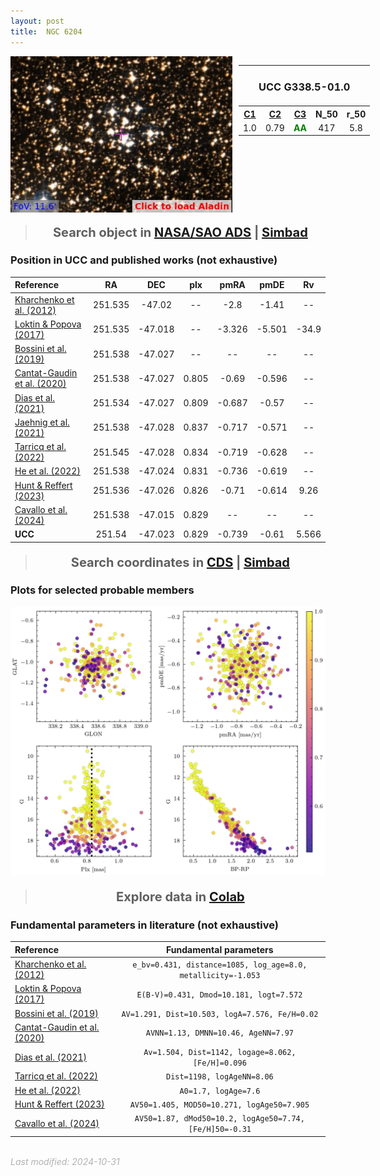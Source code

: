 ```yaml
---
layout: post
title:  NGC 6204
---
```

<div style="display: flex; justify-content: space-between; width:720px;height:250px">
<div style="text-align: center;">
<!-- WEBP image -->
<img id="myImage" src="https://raw.githubusercontent.com/ucc23/Q4N/main/plots/ngc6204_aladin.webp" alt="Clickable Image" style="width:355px;height:250px; cursor: pointer;">

<!-- Div to contain Aladin Lite viewer -->
<div id="aladin-lite-div" style="width:355px;height:250px;display:none;"></div>

<!-- Aladin Lite script (will be loaded after the image is clicked) -->
<script type="text/javascript">
// Function to load Aladin Lite after image click and hide the image
function loadAladinLiteAndHideImage() {
    // Dynamically load the Aladin Lite script
    let aladinScript = document.createElement('script');
    aladinScript.src = "https://aladin.cds.unistra.fr/AladinLite/api/v3/latest/aladin.js";
    aladinScript.charset = "utf-8";
    aladinScript.onload = function () {
        A.init.then(() => {
            let aladin = A.aladin('#aladin-lite-div', {survey:"P/DSS2/color", fov:0.193, target: "251.54 -47.023"});
            // Remove the image
            document.getElementById('myImage').remove();
            // Hide the image
            //document.getElementById('myImage').style.visibility = "hidden";
            // Show the Aladin Lite viewer
            document.getElementById('aladin-lite-div').style.display = 'block';
        });
     };
    document.head.appendChild(aladinScript);
}
// Event listener for image click
document.getElementById('myImage').addEventListener('click', loadAladinLiteAndHideImage);
</script>
</div>
<!-- Left block -->

<table style="text-align: center; width:355px;height:250px;">
  <!-- Row 1 (title) -->
  <tr>
    <td colspan="5"><h3>UCC G338.5-01.0</h3></td>
  </tr>
  <!-- Row 2 -->
  <tr>
    <th><a href="https://ucc.ar/faq#what-are-the-c1-c2-and-c3-parameters" title="Photometric class">C1</a></th>
    <th><a href="https://ucc.ar/faq#what-are-the-c1-c2-and-c3-parameters" title="Density class">C2</a></th>
    <th><a href="https://ucc.ar/faq#what-are-the-c1-c2-and-c3-parameters" title="Combined class">C3</a></th>
    <th><div title="Stars with membership probability >50%">N_50</div></th>
    <th><div title="Radius that contains half the members [arcmin]">r_50</div></th>
  </tr>
  <!-- Row 3 -->
  <tr>
    <td>1.0</td>
    <td>0.79</td>
    <td><span style="color: green; font-weight: bold;">A</span><span style="color: green; font-weight: bold;">A</span></td>
    <td>417</td>
    <td>5.8</td>
  </tr>
</table>
</div>

> <p style="text-align:center; font-weight: bold; font-size:20px">Search object in <a href="https://ui.adsabs.harvard.edu/search/q=%20collection%3Aastronomy%20body%3A%22NGC%206204%22&sort=date%20desc%2C%20bibcode%20desc&p_=0" target="_blank">NASA/SAO ADS</a> | <a href="https://simbad.cds.unistra.fr/simbad/sim-id-refs?Ident=ngc6204" target="_blank">Simbad</a></p>


### Position in UCC and published works (not exhaustive)

| Reference    | RA    | DEC   | plx  | pmRA  | pmDE   |  Rv  |
| :---         | :---: | :---: | :---: | :---: | :---: | :---: |
|[Kharchenko et al. (2012)](https://ui.adsabs.harvard.edu/abs/2012A%26A...543A.156K) | 251.535 | -47.02 | -- | -2.8 | -1.41 | -- |
|[Loktin & Popova (2017)](https://ui.adsabs.harvard.edu/abs/2017AstBu..72..257L/abstract) | 251.535 | -47.018 | -- | -3.326 | -5.501 | -34.9 |
|[Bossini et al. (2019)](https://ui.adsabs.harvard.edu/abs/2019A%26A...623A.108B/abstract) | 251.538 | -47.027 | -- | -- | -- | -- |
|[Cantat-Gaudin et al. (2020)](https://ui.adsabs.harvard.edu/abs/2020A%26A...640A...1C) | 251.538 | -47.027 | 0.805 | -0.69 | -0.596 | -- |
|[Dias et al. (2021)](https://ui.adsabs.harvard.edu/abs/2021MNRAS.504..356D) | 251.534 | -47.027 | 0.809 | -0.687 | -0.57 | -- |
|[Jaehnig et al. (2021)](https://ui.adsabs.harvard.edu/abs/2021ApJ...923..129J/abstract) | 251.538 | -47.028 | 0.837 | -0.717 | -0.571 | -- |
|[Tarricq et al. (2022)](https://ui.adsabs.harvard.edu/abs/2022A%26A...659A..59T/abstract) | 251.545 | -47.028 | 0.834 | -0.719 | -0.628 | -- |
|[He et al. (2022)](https://ui.adsabs.harvard.edu/abs/2022ApJS..262....7H/abstract) | 251.538 | -47.024 | 0.831 | -0.736 | -0.619 | -- |
|[Hunt & Reffert (2023)](https://ui.adsabs.harvard.edu/abs/2023A%26A...673A.114H/abstract) | 251.536 | -47.026 | 0.826 | -0.71 | -0.614 | 9.26 |
|[Cavallo et al. (2024)](https://ui.adsabs.harvard.edu/abs/2024AJ....167...12C/abstract) | 251.538 | -47.015 | 0.829 | -- | -- | -- |
| **UCC** |251.54 | -47.023 | 0.829 | -0.739 | -0.61 | 5.566 |

> <p style="text-align:center; font-weight: bold; font-size:20px">Search coordinates in <a href="https://cdsportal.u-strasbg.fr/?target=251.54,-47.023" target="_blank">CDS</a> | <a href="https://simbad.cds.unistra.fr/mobile/object_list.html?coord=251.54%20-47.023&output=json&radius=5&userEntry=ngc6204" target="_blank">Simbad</a></p>

### Plots for selected probable members

![CLUSTER](https://raw.githubusercontent.com/ucc23/Q4N/main/plots/ngc6204.webp)


> <p style="text-align:center; font-weight: bold; font-size:20px">Explore data in <a href="https://colab.research.google.com/github/UCC23/Q4N/blob/master/notebooks/ngc6204.ipynb" target="_blank">Colab</a></p>


### Fundamental parameters in literature (not exhaustive)

| Reference |  Fundamental parameters |
| :---         |     :---:      |
| [Kharchenko et al. (2012)](https://ui.adsabs.harvard.edu/abs/2012A%26A...543A.156K) | `e_bv=0.431, distance=1085, log_age=8.0, metallicity=-1.053` |
| [Loktin & Popova (2017)](https://ui.adsabs.harvard.edu/abs/2017AstBu..72..257L/abstract) | `E(B-V)=0.431, Dmod=10.181, logt=7.572` |
| [Bossini et al. (2019)](https://ui.adsabs.harvard.edu/abs/2019A%26A...623A.108B/abstract) | `AV=1.291, Dist=10.503, logA=7.576, Fe/H=0.02` |
| [Cantat-Gaudin et al. (2020)](https://ui.adsabs.harvard.edu/abs/2020A%26A...640A...1C) | `AVNN=1.13, DMNN=10.46, AgeNN=7.97` |
| [Dias et al. (2021)](https://ui.adsabs.harvard.edu/abs/2021MNRAS.504..356D) | `Av=1.504, Dist=1142, logage=8.062, [Fe/H]=0.096` |
| [Tarricq et al. (2022)](https://ui.adsabs.harvard.edu/abs/2022A%26A...659A..59T/abstract) | `Dist=1198, logAgeNN=8.06` |
| [He et al. (2022)](https://ui.adsabs.harvard.edu/abs/2022ApJS..262....7H/abstract) | `A0=1.7, logAge=7.6` |
| [Hunt & Reffert (2023)](https://ui.adsabs.harvard.edu/abs/2023A%26A...673A.114H/abstract) | `AV50=1.405, MOD50=10.271, logAge50=7.905` |
| [Cavallo et al. (2024)](https://ui.adsabs.harvard.edu/abs/2024AJ....167...12C/abstract) | `AV50=1.87, dMod50=10.2, logAge50=7.74, [Fe/H]50=-0.31` |

<br>
<font color="b3b1b1"><i>Last modified: 2024-10-31</i></font>
